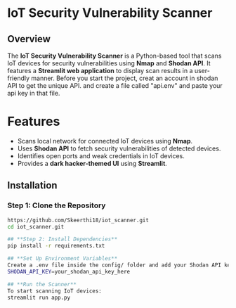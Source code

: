 # IoT Security Vulnerability Scanner

## Overview
The **IoT Security Vulnerability Scanner** is a Python-based tool that scans IoT devices for security vulnerabilities using **Nmap** and **Shodan API**. It features a **Streamlit web application** to display scan results in a user-friendly manner.
Before you start the project, creat an account in shodan API to get the unique API. and create a file called "api.env" and paste your api key in that file.

# Features
- Scans local network for connected IoT devices using **Nmap**.
- Uses **Shodan API** to fetch security vulnerabilities of detected devices.
- Identifies open ports and weak credentials in IoT devices.
- Provides a **dark hacker-themed UI** using **Streamlit**.

## Installation

### **Step 1: Clone the Repository**
```sh
https://github.com/Skeerthi18/iot_scanner.git
cd iot_scanner.git

## **Step 2: Install Dependencies**
pip install -r requirements.txt

## **Set Up Environment Variables**
Create a .env file inside the config/ folder and add your Shodan API key:
SHODAN_API_KEY=your_shodan_api_key_here

## **Run the Scanner**
To start scanning IoT devices:
streamlit run app.py
